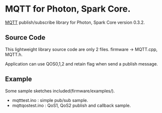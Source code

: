 # MQTT for Photon, Spark Core.
<a href="http://mqtt.org/" target=_blank>MQTT</a> publish/subscribe library for Photon, Spark Core version 0.3.2.

## Source Code
This lightweight library source code are only 2 files. firmware -> MQTT.cpp, MQTT.h.

Application can use QOS0,1,2 and retain flag when send a publish message.

## Example
Some sample sketches included(firmware/examples/).
 - mqtttest.ino	: simple pub/sub sample. 
 - mqttqostest.ino : QoS1, QoS2 publish and callback sample.
